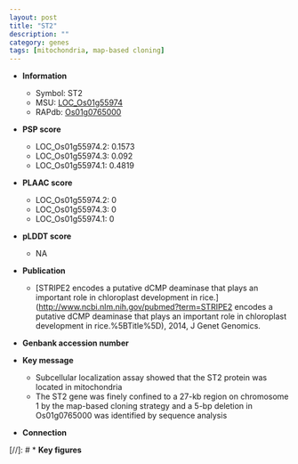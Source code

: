 ```yaml
---
layout: post
title: "ST2"
description: ""
category: genes
tags: [mitochondria, map-based cloning]
---
```


* **Information**  
    + Symbol: ST2  
    + MSU: [LOC_Os01g55974](http://rice.plantbiology.msu.edu/cgi-bin/ORF_infopage.cgi?orf=LOC_Os01g55974)  
    + RAPdb: [Os01g0765000](http://rapdb.dna.affrc.go.jp/viewer/gbrowse_details/irgsp1?name=Os01g0765000)  

* **PSP score**  
    + LOC_Os01g55974.2: 0.1573 
    + LOC_Os01g55974.3: 0.092 
    + LOC_Os01g55974.1: 0.4819 

* **PLAAC score**  
    + LOC_Os01g55974.2: 0 
    + LOC_Os01g55974.3: 0 
    + LOC_Os01g55974.1: 0 

* **pLDDT score**
    + NA


* **Publication**  
    + [STRIPE2 encodes a putative dCMP deaminase that plays an important role in chloroplast development in rice.](http://www.ncbi.nlm.nih.gov/pubmed?term=STRIPE2 encodes a putative dCMP deaminase that plays an important role in chloroplast development in rice.%5BTitle%5D), 2014, J Genet Genomics.

* **Genbank accession number**  

* **Key message**  
    + Subcellular localization assay showed that the ST2 protein was located in mitochondria
    + The ST2 gene was finely confined to a 27-kb region on chromosome 1 by the map-based cloning strategy and a 5-bp deletion in Os01g0765000 was identified by sequence analysis

* **Connection**  

[//]: # * **Key figures**  


